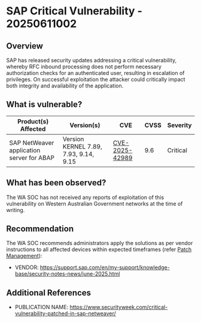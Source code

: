 # SAP Critical Vulnerability - 20250611002

## Overview

SAP has released security updates addressing a critical vulnerability, whereby RFC inbound processing does not perform necessary authorization checks for an authenticated user, resulting in escalation of privileges. On successful exploitation the attacker could critically impact both integrity and availability of the application.

## What is vulnerable?

| Product(s) Affected | Version(s) | CVE                        | CVSS         | Severity       |
| ------------ | ---------- | ------------ | ------------ | ------------ |
| SAP NetWeaver application server for ABAP | Version KERNEL 7.89, 7.93, 9.14, 9.15   | [CVE-2025-42989](https://nvd.nist.gov/vuln/detail/CVE-2025-42989)   | 9.6 |Critical|                                                            

## What has been observed?

The WA SOC has not received any reports of exploitation of this vulnerability on Western Australian Government networks at the time of writing.

## Recommendation

The WA SOC recommends administrators apply the solutions as per vendor instructions to all affected devices within expected timeframes (refer [Patch Management](../guidelines/patch-management.md)):

- VENDOR: <https://support.sap.com/en/my-support/knowledge-base/security-notes-news/june-2025.html>

## Additional References

- PUBLICATION NAME: <https://www.securityweek.com/critical-vulnerability-patched-in-sap-netweaver/>
